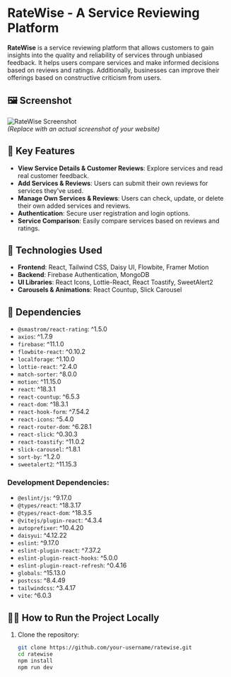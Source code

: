 # RateWise - A Service Reviewing Platform

**RateWise** is a service reviewing platform that allows customers to gain insights into the quality and reliability of services through unbiased feedback. It helps users compare services and make informed decisions based on reviews and ratings. Additionally, businesses can improve their offerings based on constructive criticism from users.

## 🖼 Screenshot

![RateWise Screenshot](screenshot-link-here)  
*(Replace with an actual screenshot of your website)*

## 🌟 Key Features

- **View Service Details & Customer Reviews**: Explore services and read real customer feedback.
- **Add Services & Reviews**: Users can submit their own reviews for services they’ve used.
- **Manage Own Services & Reviews**: Users can check, update, or delete their own added services and reviews.
- **Authentication**: Secure user registration and login options.
- **Service Comparison**: Easily compare services based on reviews and ratings.

## 🚀 Technologies Used

- **Frontend**: React, Tailwind CSS, Daisy UI, Flowbite, Framer Motion
- **Backend**: Firebase Authentication, MongoDB
- **UI Libraries**: React Icons, Lottie-React, React Toastify, SweetAlert2
- **Carousels & Animations**: React Countup, Slick Carousel

## 🔧 Dependencies

- `@smastrom/react-rating`: ^1.5.0
- `axios`: ^1.7.9
- `firebase`: ^11.1.0
- `flowbite-react`: ^0.10.2
- `localforage`: ^1.10.0
- `lottie-react`: ^2.4.0
- `match-sorter`: ^8.0.0
- `motion`: ^11.15.0
- `react`: ^18.3.1
- `react-countup`: ^6.5.3
- `react-dom`: ^18.3.1
- `react-hook-form`: ^7.54.2
- `react-icons`: ^5.4.0
- `react-router-dom`: ^6.28.1
- `react-slick`: ^0.30.3
- `react-toastify`: ^11.0.2
- `slick-carousel`: ^1.8.1
- `sort-by`: ^1.2.0
- `sweetalert2`: ^11.15.3

### Development Dependencies:
- `@eslint/js`: ^9.17.0
- `@types/react`: ^18.3.17
- `@types/react-dom`: ^18.3.5
- `@vitejs/plugin-react`: ^4.3.4
- `autoprefixer`: ^10.4.20
- `daisyui`: ^4.12.22
- `eslint`: ^9.17.0
- `eslint-plugin-react`: ^7.37.2
- `eslint-plugin-react-hooks`: ^5.0.0
- `eslint-plugin-react-refresh`: ^0.4.16
- `globals`: ^15.13.0
- `postcss`: ^8.4.49
- `tailwindcss`: ^3.4.17
- `vite`: ^6.0.3

## 🏃‍♂️ How to Run the Project Locally

1. Clone the repository:
   ```bash
   git clone https://github.com/your-username/ratewise.git
   cd ratewise
   npm install
   npm run dev
